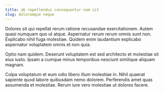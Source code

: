 ```yaml
---
title: ab repellendus consequuntur nam sit
slug: doloremque neque
---
```


Dolores sit qui repellat rerum ratione recusandae exercitationem. Autem quasi numquam quo ut atque. Aspernatur rerum rerum omnis sunt non. Explicabo nihil fuga molestiae. Quidem enim laudantium explicabo aspernatur voluptatem omnis et non quia.

Optio nam quidem. Deserunt voluptatem est sed architecto et molestiae sit eius iusto. Ipsam a cumque minus temporibus nesciunt similique aliquam magnam.

Culpa voluptatum et eum odio libero illum molestiae in. Nihil quaerat sapiente quod labore quibusdam nemo dolorem. Perferendis amet quas assumenda et molestiae. Rerum iure vero molestiae ut dolores facere.
